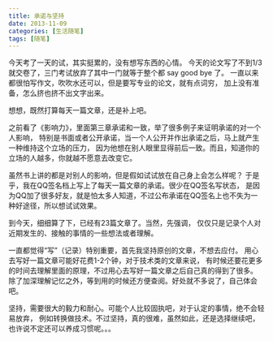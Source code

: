 ```yaml
---
title: 承诺与坚持
date: 2013-11-09
categories: [生活随笔]
tags: [随笔]
---
```


今天考了一天的试，其实挺累的，没有想写东西的心情。
今天的论文写了不到1/3就交卷了，三门考试放弃了其中一门就等于整个都 say good bye 了。
一直以来都很怕写作文，吹吹水还可以，但是要写专业的论文，就有点词穷，
加上没有准备，怎么挤也挤不出文字出来。

想想，既然打算每天一篇文章，还是补上吧。

之前看了《影响力》，里面第三章承诺和一致，举了很多例子来证明承诺的对一个人影响，
特别是书面或者公开承诺，当一个人公开并作出承诺之后，马上就产生一种维持这个立场的压力，
因为他想在别人眼里显得前后一致。而且，知道你的立场的人越多，你就越不愿意去改变它。

虽然书上讲的都是对别人的影响，但是假如试试放在自己身上会怎么样呢？
于是乎，我在QQ签名档上写上了每天一篇文章的承诺。很少在QQ签名写状态，
是因为QQ加了很多好友，就是怕太多人知道，不过公布承诺在QQ签名上也不失为一种好途径，所以想试试效果。

到今天，细细算了下，已经有23篇文章了。当然，先强调，
仅仅只是记录个人对近期发生的、接触的事情的一些想法或者理解。

一直都觉得“写”（记录）特别重要，首先我坚持原创的文章，不想去应付。
用心去写好一篇文章可能好花费1-2个钟，对于技术类的文章来说，
有时候还要花更多的时间去理解里面的原理，不过用心去写好一篇文章之后自己真的得到了很多。
除了加深理解记忆之外，等到用的时候还方便查阅。好处就不多说了，自己体会吧。

坚持，需要很大的毅力和耐心。可能个人比较固执吧，对于认定的事情，绝不会轻易放弃，
例如转换做技术。不过坚持，真的很难，虽然如此，还是选择继续吧，也许说不定还可以养成习惯呢。。。
